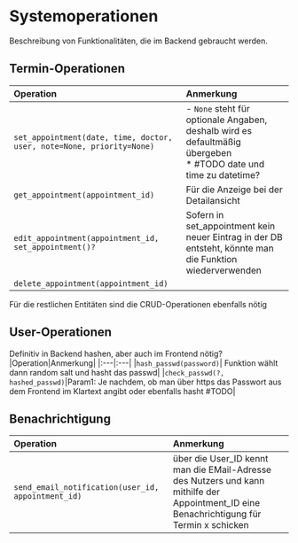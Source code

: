 # Systemoperationen
Beschreibung von Funktionalitäten, die im Backend gebraucht werden.

## Termin-Operationen
|Operation|Anmerkung|
|:---|:---|
|`set_appointment(date, time, doctor, user, note=None, priority=None)`|- `None` steht für optionale Angaben, deshalb wird es defaultmäßig übergeben <br>* #TODO date und time zu datetime?|
|`get_appointment(appointment_id)`|Für die Anzeige bei der Detailansicht|
|`edit_appointment(appointment_id, set_appointment()?`| Sofern in set_appointment kein neuer Eintrag in der DB entsteht, könnte man die Funktion wiederverwenden|
|`delete_appointment(appointment_id)`||


Für die restlichen Entitäten sind die CRUD-Operationen ebenfalls nötig

## User-Operationen
Definitiv in Backend hashen, aber auch im Frontend nötig? 
|Operation|Anmerkung|
|:---|:---|
|`hash_passwd(password)`| Funktion wählt dann random salt und hasht das passwd|
|`check_passwd(?, hashed_passwd)`|Param1: Je nachdem, ob man über https das Passwort aus dem Frontend im Klartext angibt oder ebenfalls hasht #TODO|

## Benachrichtigung
|Operation|Anmerkung|
|:---|:---|
|`send_email_notification(user_id, appointment_id)`|über die User_ID kennt man die EMail-Adresse des Nutzers und kann mithilfe der Appointment_ID eine Benachrichtigung für Termin x schicken|


